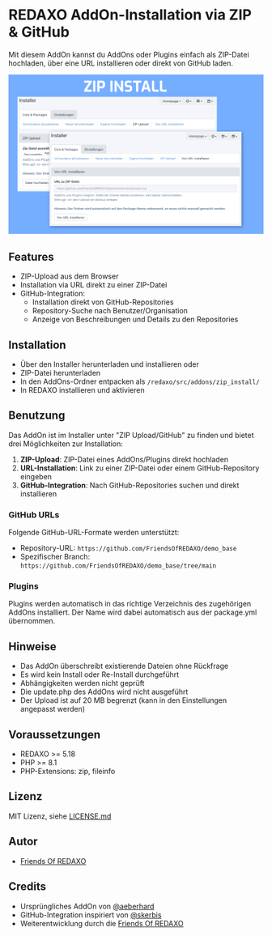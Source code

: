 # REDAXO AddOn-Installation via ZIP & GitHub

Mit diesem AddOn kannst du AddOns oder Plugins einfach als ZIP-Datei hochladen, über eine URL installieren oder direkt von GitHub laden.

![Screenshot](https://raw.githubusercontent.com/FriendsOfREDAXO/zip_install/assets/screen.png)

## Features

* ZIP-Upload aus dem Browser
* Installation via URL direkt zu einer ZIP-Datei
* GitHub-Integration:
    * Installation direkt von GitHub-Repositories
    * Repository-Suche nach Benutzer/Organisation
    * Anzeige von Beschreibungen und Details zu den Repositories

## Installation

* Über den Installer herunterladen und installieren oder
* ZIP-Datei herunterladen
* In den AddOns-Ordner entpacken als `/redaxo/src/addons/zip_install/`
* In REDAXO installieren und aktivieren

## Benutzung

Das AddOn ist im Installer unter "ZIP Upload/GitHub" zu finden und bietet drei Möglichkeiten zur Installation:

1. **ZIP-Upload**: ZIP-Datei eines AddOns/Plugins direkt hochladen
2. **URL-Installation**: Link zu einer ZIP-Datei oder einem GitHub-Repository eingeben
3. **GitHub-Integration**: Nach GitHub-Repositories suchen und direkt installieren

### GitHub URLs

Folgende GitHub-URL-Formate werden unterstützt:

* Repository-URL: `https://github.com/FriendsOfREDAXO/demo_base`
* Spezifischer Branch: `https://github.com/FriendsOfREDAXO/demo_base/tree/main`

### Plugins

Plugins werden automatisch in das richtige Verzeichnis des zugehörigen AddOns installiert. Der Name wird dabei automatisch aus der package.yml übernommen.

## Hinweise

* Das AddOn überschreibt existierende Dateien ohne Rückfrage
* Es wird kein Install oder Re-Install durchgeführt 
* Abhängigkeiten werden nicht geprüft
* Die update.php des AddOns wird nicht ausgeführt
* Der Upload ist auf 20 MB begrenzt (kann in den Einstellungen angepasst werden)

## Voraussetzungen

* REDAXO >= 5.18
* PHP >= 8.1
* PHP-Extensions: zip, fileinfo

## Lizenz

MIT Lizenz, siehe [LICENSE.md](LICENSE.md)

## Autor

* [Friends Of REDAXO](https://github.com/FriendsOfREDAXO)

## Credits

* Ursprüngliches AddOn von [@aeberhard](https://github.com/aeberhard)
* GitHub-Integration inspiriert von [@skerbis](https://github.com/skerbis)
* Weiterentwicklung durch die [Friends Of REDAXO](https://github.com/FriendsOfREDAXO)

